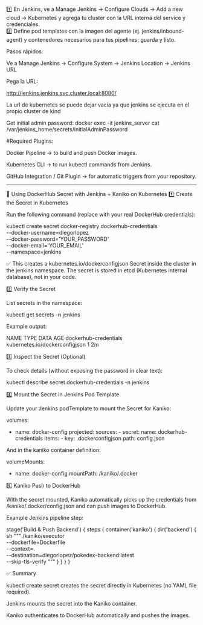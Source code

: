 1️⃣ En Jenkins, ve a Manage Jenkins → Configure Clouds → Add a new cloud → Kubernetes y agrega tu cluster con la URL interna del service y credenciales.  
2️⃣ Define pod templates con la imagen del agente (ej. jenkins/inbound-agent) y contenedores necesarios para tus pipelines; guarda y listo.

Pasos rápidos:

Ve a Manage Jenkins → Configure System → Jenkins Location → Jenkins URL

Pega la URL:

http://jenkins.jenkins.svc.cluster.local:8080/

La url de kubernetes se puede dejar vacia ya que jenkins se ejecuta en el propio cluster de kind


Get initial admin password:
docker exec -it jenkins_server cat /var/jenkins_home/secrets/initialAdminPassword

#Required Plugins:

Docker Pipeline → to build and push Docker images.

Kubernetes CLI → to run kubectl commands from Jenkins.

GitHub Integration / Git Plugin → for automatic triggers from your repository.

---
🔐 Using DockerHub Secret with Jenkins + Kaniko on Kubernetes
1️⃣ Create the Secret in Kubernetes

Run the following command (replace with your real DockerHub credentials):

kubectl create secret docker-registry dockerhub-credentials \
  --docker-username=diegorlopez \
  --docker-password='YOUR_PASSWORD' \
  --docker-email='YOUR_EMAIL' \
  --namespace=jenkins


✅ This creates a kubernetes.io/dockerconfigjson Secret inside the cluster in the jenkins namespace.
The secret is stored in etcd (Kubernetes internal database), not in your code.

2️⃣ Verify the Secret

List secrets in the namespace:

kubectl get secrets -n jenkins


Example output:

NAME                   TYPE                                  DATA   AGE
dockerhub-credentials  kubernetes.io/dockerconfigjson        1      2m

3️⃣ Inspect the Secret (Optional)

To check details (without exposing the password in clear text):

kubectl describe secret dockerhub-credentials -n jenkins

4️⃣ Mount the Secret in Jenkins Pod Template

Update your Jenkins podTemplate to mount the Secret for Kaniko:

volumes:
  - name: docker-config
    projected:
      sources:
        - secret:
            name: dockerhub-credentials
            items:
              - key: .dockerconfigjson
                path: config.json


And in the kaniko container definition:

volumeMounts:
  - name: docker-config
    mountPath: /kaniko/.docker

5️⃣ Kaniko Push to DockerHub

With the secret mounted, Kaniko automatically picks up the credentials from
/kaniko/.docker/config.json and can push images to DockerHub.

Example Jenkins pipeline step:

stage('Build & Push Backend') {
    steps {
        container('kaniko') {
            dir('backend') {
                sh """
                    /kaniko/executor \
                      --dockerfile=Dockerfile \
                      --context=. \
                      --destination=diegorlopez/pokedex-backend:latest \
                      --skip-tls-verify
                """
            }
        }
    }
}

✅ Summary

kubectl create secret creates the secret directly in Kubernetes (no YAML file required).

Jenkins mounts the secret into the Kaniko container.

Kaniko authenticates to DockerHub automatically and pushes the images.